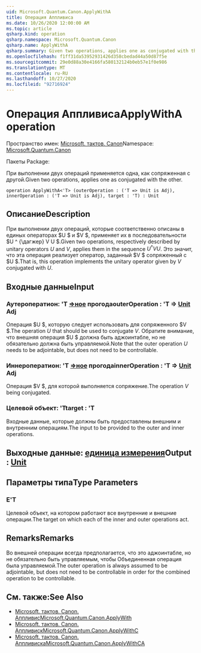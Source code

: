 ```yaml
---
uid: Microsoft.Quantum.Canon.ApplyWithA
title: Операция Аппливиса
ms.date: 10/26/2020 12:00:00 AM
ms.topic: article
qsharp.kind: operation
qsharp.namespace: Microsoft.Quantum.Canon
qsharp.name: ApplyWithA
qsharp.summary: Given two operations, applies one as conjugated with the other.
ms.openlocfilehash: f1ff31da53952931426d358cbedad44a50d87f5e
ms.sourcegitcommit: 29e0d88a30e4166fa580132124b0eb57e1f0e986
ms.translationtype: MT
ms.contentlocale: ru-RU
ms.lasthandoff: 10/27/2020
ms.locfileid: "92716924"
---
```

# <a name="applywitha-operation"></a><span data-ttu-id="8a478-102">Операция Аппливиса</span><span class="sxs-lookup"><span data-stu-id="8a478-102">ApplyWithA operation</span></span>

<span data-ttu-id="8a478-103">Пространство имен: [Microsoft. тактов. Canon](xref:Microsoft.Quantum.Canon)</span><span class="sxs-lookup"><span data-stu-id="8a478-103">Namespace: [Microsoft.Quantum.Canon](xref:Microsoft.Quantum.Canon)</span></span>

<span data-ttu-id="8a478-104">Пакеты [](https://nuget.org/packages/)</span><span class="sxs-lookup"><span data-stu-id="8a478-104">Package: [](https://nuget.org/packages/)</span></span>


<span data-ttu-id="8a478-105">При выполнении двух операций применяется одна, как сопряженная с другой.</span><span class="sxs-lookup"><span data-stu-id="8a478-105">Given two operations, applies one as conjugated with the other.</span></span>

```qsharp
operation ApplyWithA<'T> (outerOperation : ('T => Unit is Adj), innerOperation : ('T => Unit is Adj), target : 'T) : Unit
```


## <a name="description"></a><span data-ttu-id="8a478-106">Описание</span><span class="sxs-lookup"><span data-stu-id="8a478-106">Description</span></span>

<span data-ttu-id="8a478-107">При выполнении двух операций, которые соответственно описаны в единых операторах $U $ и $V $, применяет их в последовательности $U ^ {\дагжер} V U $.</span><span class="sxs-lookup"><span data-stu-id="8a478-107">Given two operations, respectively described by unitary operators $U$ and $V$, applies them in the sequence $U^{\dagger} V U$.</span></span> <span data-ttu-id="8a478-108">Это значит, что эта операция реализует оператор, заданный $V $ сопряженный с $U $.</span><span class="sxs-lookup"><span data-stu-id="8a478-108">That is, this operation implements the unitary operator given by $V$ conjugated with $U$.</span></span>

## <a name="input"></a><span data-ttu-id="8a478-109">Входные данные</span><span class="sxs-lookup"><span data-stu-id="8a478-109">Input</span></span>

### <a name="outeroperation--t--unit-adj"></a><span data-ttu-id="8a478-110">Аутероператион: 'T [=>ное](xref:microsoft.quantum.lang-ref.unit) прогода</span><span class="sxs-lookup"><span data-stu-id="8a478-110">outerOperation : 'T => [Unit](xref:microsoft.quantum.lang-ref.unit) Adj</span></span>

<span data-ttu-id="8a478-111">Операция $U $, которую следует использовать для сопряженного $V $.</span><span class="sxs-lookup"><span data-stu-id="8a478-111">The operation $U$ that should be used to conjugate $V$.</span></span> <span data-ttu-id="8a478-112">Обратите внимание, что внешняя операция $U $ должна быть аджоинтабле, но не обязательно должна быть управляемой.</span><span class="sxs-lookup"><span data-stu-id="8a478-112">Note that the outer operation $U$ needs to be adjointable, but does not need to be controllable.</span></span>


### <a name="inneroperation--t--unit-adj"></a><span data-ttu-id="8a478-113">Иннероператион: 'T [=>ное](xref:microsoft.quantum.lang-ref.unit) прогода</span><span class="sxs-lookup"><span data-stu-id="8a478-113">innerOperation : 'T => [Unit](xref:microsoft.quantum.lang-ref.unit) Adj</span></span>

<span data-ttu-id="8a478-114">Операция $V $, для которой выполняется сопряжение.</span><span class="sxs-lookup"><span data-stu-id="8a478-114">The operation $V$ being conjugated.</span></span>


### <a name="target--t"></a><span data-ttu-id="8a478-115">Целевой объект: 'T</span><span class="sxs-lookup"><span data-stu-id="8a478-115">target : 'T</span></span>

<span data-ttu-id="8a478-116">Входные данные, которые должны быть предоставлены внешним и внутренним операциям.</span><span class="sxs-lookup"><span data-stu-id="8a478-116">The input to be provided to the outer and inner operations.</span></span>



## <a name="output--unit"></a><span data-ttu-id="8a478-117">Выходные данные: [единица измерения](xref:microsoft.quantum.lang-ref.unit)</span><span class="sxs-lookup"><span data-stu-id="8a478-117">Output : [Unit](xref:microsoft.quantum.lang-ref.unit)</span></span>



## <a name="type-parameters"></a><span data-ttu-id="8a478-118">Параметры типа</span><span class="sxs-lookup"><span data-stu-id="8a478-118">Type Parameters</span></span>

### <a name="t"></a><span data-ttu-id="8a478-119">Е</span><span class="sxs-lookup"><span data-stu-id="8a478-119">'T</span></span>

<span data-ttu-id="8a478-120">Целевой объект, на котором работают все внутренние и внешние операции.</span><span class="sxs-lookup"><span data-stu-id="8a478-120">The target on which each of the inner and outer operations act.</span></span>

## <a name="remarks"></a><span data-ttu-id="8a478-121">Remarks</span><span class="sxs-lookup"><span data-stu-id="8a478-121">Remarks</span></span>

<span data-ttu-id="8a478-122">Во внешней операции всегда предполагается, что это аджоинтабле, но не обязательно быть управляемым, чтобы Объединенная операция была управляемой.</span><span class="sxs-lookup"><span data-stu-id="8a478-122">The outer operation is always assumed to be adjointable, but does not need to be controllable in order for the combined operation to be controllable.</span></span>

## <a name="see-also"></a><span data-ttu-id="8a478-123">См. также:</span><span class="sxs-lookup"><span data-stu-id="8a478-123">See Also</span></span>

- [<span data-ttu-id="8a478-124">Microsoft. тактов. Canon. Аппливис</span><span class="sxs-lookup"><span data-stu-id="8a478-124">Microsoft.Quantum.Canon.ApplyWith</span></span>](xref:Microsoft.Quantum.Canon.ApplyWith)
- [<span data-ttu-id="8a478-125">Microsoft. тактов. Canon. Аппливиск</span><span class="sxs-lookup"><span data-stu-id="8a478-125">Microsoft.Quantum.Canon.ApplyWithC</span></span>](xref:Microsoft.Quantum.Canon.ApplyWithC)
- [<span data-ttu-id="8a478-126">Microsoft. тактов. Canon. Аппливиска</span><span class="sxs-lookup"><span data-stu-id="8a478-126">Microsoft.Quantum.Canon.ApplyWithCA</span></span>](xref:Microsoft.Quantum.Canon.ApplyWithCA)